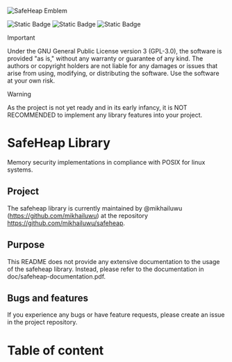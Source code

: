 ![SafeHeap Emblem](https://github.com/mikhailuwu/safeheap/blob/latest/doc/safeheap.png?raw=true)

![Static Badge](https://img.shields.io/badge/License-GPL--3.0-yellow)
![Static Badge](https://img.shields.io/badge/Language-ISO/POSIX_C-blue)
![Static Badge](https://img.shields.io/badge/Status-Not--ready-red)

> [!Important]
> Under the GNU General Public License version 3 (GPL-3.0), the software is provided "as is," without any warranty or guarantee of any kind. The authors or copyright holders are not liable for any damages or issues that arise from using, modifying, or distributing the software. Use the software at your own risk.

> [!Warning]
> As the project is not yet ready and in its early infancy, it is NOT RECOMMENDED to implement any library features into your project.

# SafeHeap Library
Memory security implementations in compliance with POSIX for linux systems.

## Project
The safeheap library is currently maintained by @mikhailuwu (https://github.com/mikhailuwu) at the repository https://github.com/mikhailuwu/safeheap.

## Purpose
This README does not provide any extensive documentation to the usage of the safeheap library. Instead, please refer to the documentation in doc/safeheap-documentation.pdf.

## Bugs and features
If you experience any bugs or have feature requests, please create an issue in the project repository.

# Table of content
